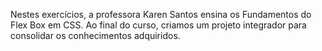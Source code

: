Nestes exercícios, a professora Karen Santos ensina os Fundamentos do Flex Box em CSS.
Ao final do curso, criamos um projeto integrador para consolidar os conhecimentos adquiridos.